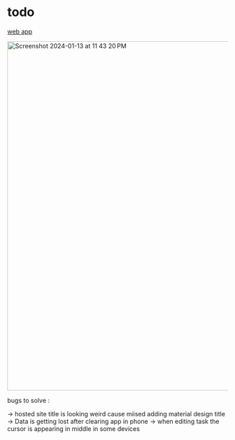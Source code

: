 # todo

[web app](https://dshreddy.github.io/todo-list-flutter/)


<img width="800" alt="Screenshot 2024-01-13 at 11 43 20 PM" src="https://github.com/dshreddy/todo-list-flutter/assets/127737097/ca1e7d8a-0f39-4b3a-a330-4a45ca4dc5ab">


bugs to solve : 

-> hosted site title is looking weird cause miised adding material design title
-> Data is getting lost after clearing app in phone
-> when editing task the cursor is appearing in middle in some devices
